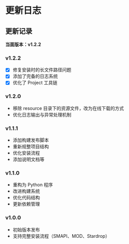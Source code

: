 # 更新日志

## 更新记录

**当面版本：v1.2.2**

### v1.2.2

- [x] 修复安装时的长文件路径问题
- [x] 添加了完备的日志系统
- [x] 优化了 Project 工具链

### v1.2.0

- 移除 resource 目录下的资源文件，改为在线下载的方式
- 优化日志输出与异常处理机制

### v1.1.1

- 添加构建发布脚本
- 重新规整项目结构
- 优化安装流程
- 添加说明文档等

### v1.1.0

- 重构为 Python 程序
- 改进构建系统
- 优化代码结构
- 更新依赖管理

### v1.0.0

- 初始版本发布
- 支持完整安装流程（SMAPI、MOD、Stardrop）
